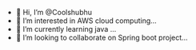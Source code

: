 - 👋 Hi, I’m @Coolshubhu
- 👀 I’m interested in AWS cloud computing...
- 🌱 I’m currently learning  java ...
- 💞️ I’m looking to collaborate on Spring boot project...

<!---
Coolshubhu/Coolshubhu is a ✨ special ✨ repository because its `README.md` (this file) appears on your GitHub profile.
You can click the Preview link to take a look at your changes.
--->
